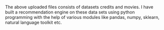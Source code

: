 The above uploaded files consists of datasets credits and movies.
I have built a recommendation engine on these data sets using python programming with the help of various modules like pandas, numpy, sklearn, natural language toolkit etc.
